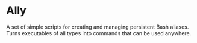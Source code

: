 # Ally
A set of simple scripts for creating and managing persistent Bash aliases. Turns executables of all types into commands that can be used anywhere.
